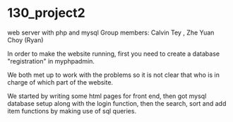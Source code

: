 # 130_project2
web server with php and mysql
Group members: 
Calvin Tey ,
Zhe Yuan Choy (Ryan)

In order to make the website running, first you need to create a database "registration" in myphpadmin.

We both met up to work with the problems so it is not clear that who is in charge of which part of the website. 

We started by writing some html pages for front end, then got mysql database setup along with the login function, then the search, sort and add item functions by making use of sql queries.
